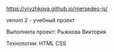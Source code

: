 https://vryzhkova.github.io/mersedes-js/

venom 2 - учебный проект

Выполнила проект: Рыжкова Виктория

Технологии:
HTML
CSS
